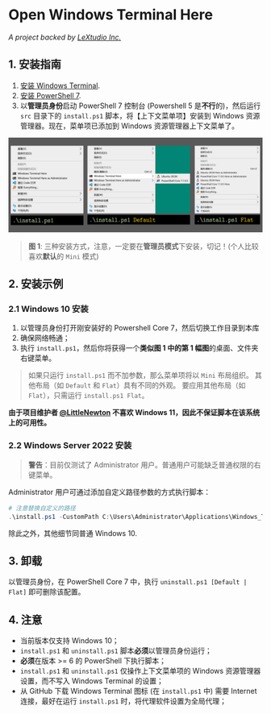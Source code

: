 # Open Windows Terminal Here

*A project backed by [LeXtudio Inc.](https://www.lextudio.com)*

## 1. 安装指南

1. [安装 Windows Terminal](https://github.com/microsoft/terminal).
2. [安装 PowerShell 7](https://docs.microsoft.com/en-us/powershell/scripting/install/installing-powershell-core-on-windows?view=powershell-7).
3. 以**管理员身份**启动 PowerShell 7 控制台 (Powershell 5 是**不行**的)，然后运行 `src` 目录下的 `install.ps1` 脚本，将【上下文菜单项】安装到 Windows 资源管理器。现在，菜单项已添加到 Windows 资源管理器上下文菜单了。

![layout](img/all_in_one.jpg)
> **图 1**: 三种安装方式，注意，一定要在**管理员模式**下安装，切记！(个人比较喜欢**默认**的 `Mini` 模式)

## 2. 安装示例

### 2.1 Windows 10 安装

1. 以管理员身份打开刚安装好的 Powershell Core 7，然后切换工作目录到本库
2. 确保网络畅通；
3. 执行 `install.ps1`，然后你将获得一个**类似图 1 中的第 1 幅图**的桌面、文件夹右键菜单。

> 如果只运行 `install.ps1` 而不加参数，那么菜单项将以 `Mini` 布局组织。 其他布局（如 `Default` 和 `Flat`）具有不同的外观。 要应用其他布局（如 `Flat`），只需运行 `install.ps1 Flat`。

**由于项目维护者 [@LittleNewton](https://github.com/LittleNewton/) 不喜欢 Windows 11，因此不保证脚本在该系统上的可用性。**

### 2.2 Windows Server 2022 安装

> **警告**：目前仅测试了 Administrator 用户。普通用户可能缺乏普通权限的右键菜单。

Administrator 用户可通过添加自定义路径参数的方式执行脚本：

``` powershell
# 注意替换自定义的路径
.\install.ps1 -CustomPath C:\Users\Administrator\Applications\Windows_Terminal
```

除此之外，其他细节同普通 Windows 10.

## 3. 卸载

以管理员身份，在 PowerShell Core 7 中，执行 `uninstall.ps1 [Default | Flat]` 即可删除该配置。

## 4. 注意

- 当前版本仅支持 Windows 10；
- `install.ps1` 和 `uninstall.ps1` 脚本**必须**以管理员身份运行；
- **必须**在版本 >= 6 的 PowerShell 下执行脚本；
- `install.ps1` 和 `uninstall.ps1` 仅操作上下文菜单项的 Windows 资源管理器设置，而不写入 Windows Terminal 的设置；
- 从 GitHub 下载 Windows Terminal 图标 (在 `install.ps1` 中) 需要 Internet 连接，最好在运行 `install.ps1` 时，将代理软件设置为全局代理；
